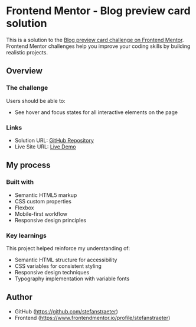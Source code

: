 # Frontend Mentor - Blog preview card solution

This is a solution to the [Blog preview card challenge on Frontend Mentor](https://www.frontendmentor.io/challenges/blog-preview-card-ckPaj01IcS).
Frontend Mentor challenges help you improve your coding skills by building realistic projects.

## Overview

### The challenge

Users should be able to:

- See hover and focus states for all interactive elements on the page

### Links

- Solution URL: [GitHub Repository](https://github.com/maadhav-codes/fm-blog-preview-card-solution)
- Live Site URL: [Live Demo](https://stefanstraeter.github.io/Blog-Preview-Card/)

## My process

### Built with

- Semantic HTML5 markup
- CSS custom properties
- Flexbox
- Mobile-first workflow
- Responsive design principles

### Key learnings

This project helped reinforce my understanding of:

- Semantic HTML structure for accessibility
- CSS variables for consistent styling
- Responsive design techniques
- Typography implementation with variable fonts

## Author

- GitHub (https://github.com/stefanstraeter)
- Frontend (https://www.frontendmentor.io/profile/stefanstraeter)
